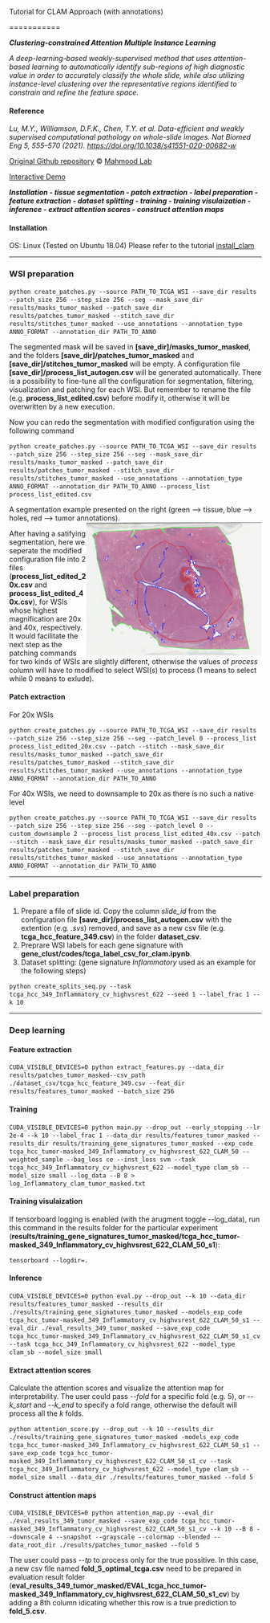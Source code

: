 Tutorial for CLAM Approach (with annotations)


===========

***Clustering-constrained Attention Multiple Instance Learning***

*A deep-learning-based weakly-supervised method that uses attention-based learning to automatically identify sub-regions of high diagnostic value in order to accurately classify the whole slide, while also utilizing instance-level clustering over the representative regions identified to constrain and refine the feature space.*


#### Reference

*Lu, M.Y., Williamson, D.F.K., Chen, T.Y. et al. Data-efficient and weakly supervised computational pathology on whole-slide images. Nat Biomed Eng 5, 555–570 (2021). https://doi.org/10.1038/s41551-020-00682-w*

[Original Github repository](https://github.com/mahmoodlab/CLAM) © [Mahmood Lab](http://www.mahmoodlab.org)

[Interactive Demo](http://clam.mahmoodlab.org) 


***Installation - tissue segmentation - patch extraction - label preparation - feature extraction - dataset splitting - training - training visulaization - inference - extract attention scores - construct attention maps***


#### Installation
OS: Linux (Tested on Ubuntu 18.04) 
Please refer to the tutorial [install_clam](tutorials/install_clam.md)

***
### WSI preparation
```shell
python create_patches.py --source PATH_TO_TCGA_WSI --save_dir results --patch_size 256 --step_size 256 --seg --mask_save_dir results/masks_tumor_masked --patch_save_dir results/patches_tumor_masked --stitch_save_dir results/stitches_tumor_masked --use_annotations --annotation_type ANNO_FORMAT --annotation_dir PATH_TO_ANNO
```
The segmented mask will be saved in **[save_dir]/masks_tumor_masked**, and the folders **[save_dir]/patches_tumor_masked** and **[save_dir]/stitches_tumor_masked** will be empty. A configuration file **[save_dir]/process_list_autogen.csv** will be generated automatically. There is a possibility to fine-tune all the configuration for segmentation, filtering, visualization and patching for each WSI. But remember to rename the file (e.g. **process_list_edited.csv**) before modify it, otherwise it will be overwritten by a new execution.

Now you can redo the segmentation with modified configuration using the following command
```shell
python create_patches.py --source PATH_TO_TCGA_WSI --save_dir results --patch_size 256 --step_size 256 --seg --mask_save_dir results/masks_tumor_masked --patch_save_dir results/patches_tumor_masked --stitch_save_dir results/stitches_tumor_masked --use_annotations --annotation_type ANNO_FORMAT --annotation_dir PATH_TO_ANNO --process_list process_list_edited.csv
```

A segmentation example presented on the right (green --> tissue, blue --> holes, red --> tumor annotations).
<img src="../docs/seg_anno_A9H4.jpg" width="350px" align="right" />

After having a satifying segmentation, here we seperate the modified configuration file into 2 files (**process_list_edited_20x.csv** and **process_list_edited_40x.csv**), for WSIs whose highest magnification are 20x and 40x, respectively. It would facilitate the next step as the patching commands for two kinds of WSIs are slightly different, otherwise the values of *process* column will have to modified to select WSI(s) to process (1 means to select while 0 means to exlude).

#### Patch extraction
For 20x WSIs
```shell
python create_patches.py --source PATH_TO_TCGA_WSI --save_dir results --patch_size 256 --step_size 256 --seg --patch_level 0 --process_list process_list_edited_20x.csv --patch --stitch --mask_save_dir results/masks_tumor_masked --patch_save_dir results/patches_tumor_masked --stitch_save_dir results/stitches_tumor_masked --use_annotations --annotation_type ANNO_FORMAT --annotation_dir PATH_TO_ANNO
```

For 40x WSIs, we need to downsample to 20x as there is no such a native level
```shell
python create_patches.py --source PATH_TO_TCGA_WSI --save_dir results --patch_size 256 --step_size 256 --seg --patch_level 0 --custom_downsample 2 --process_list process_list_edited_40x.csv --patch --stitch --mask_save_dir results/masks_tumor_masked --patch_save_dir results/patches_tumor_masked --stitch_save_dir results/stitches_tumor_masked --use_annotations --annotation_type ANNO_FORMAT --annotation_dir PATH_TO_ANNO
```

***
### Label preparation
1. Prepare a file of slide id. Copy the column *slide_id* from the configuration file **[save_dir]/process_list_autogen.csv** with the extention (e.g. *.svs*) removed, and save as a new csv file (e.g. **tcga_hcc_feature_349.csv**) in the folder **dataset_csv**. 
2. Preprare WSI labels for each gene signature with **gene_clust/codes/tcga_label_csv_for_clam.ipynb**.
3. Dataset splitting: (gene signature *Inflammatory* used as an example for the following steps)
```shell
python create_splits_seq.py --task tcga_hcc_349_Inflammatory_cv_highvsrest_622 --seed 1 --label_frac 1 --k 10
```

***
### Deep learning
#### Feature extraction
```shell
CUDA_VISIBLE_DEVICES=0 python extract_features.py --data_dir results/patches_tumor_masked--csv_path ./dataset_csv/tcga_hcc_feature_349.csv --feat_dir results/features_tumor_masked --batch_size 256
```


#### Training
```shell
CUDA_VISIBLE_DEVICES=0 python main.py --drop_out --early_stopping --lr 2e-4 --k 10 --label_frac 1 --data_dir results/features_tumor_masked --results_dir results/training_gene_signatures_tumor_masked --exp_code tcga_hcc_tumor-masked_349_Inflammatory_cv_highvsrest_622_CLAM_50 --weighted_sample --bag_loss ce --inst_loss svm --task tcga_hcc_349_Inflammatory_cv_highvsrest_622 --model_type clam_sb --model_size small --log_data --B 8 > log_Inflammatory_clam_tumor_masked.txt
```

#### Training visulaization
If tensorboard logging is enabled (with the arugment toggle --log_data), run this command in the results folder for the particular experiment (**results/training_gene_signatures_tumor_masked/tcga_hcc_tumor-masked_349_Inflammatory_cv_highvsrest_622_CLAM_50_s1**):
```shell
tensorboard --logdir=.
```

#### Inference
```shell
CUDA_VISIBLE_DEVICES=0 python eval.py --drop_out --k 10 --data_dir results/features_tumor_masked --results_dir ./results/training_gene_signatures_tumor_masked --models_exp_code tcga_hcc_tumor-masked_349_Inflammatory_cv_highvsrest_622_CLAM_50_s1 --eval_dir ./eval_results_349_tumor_masked --save_exp_code tcga_hcc_tumor-masked_349_Inflammatory_cv_highvsrest_622_CLAM_50_s1_cv --task tcga_hcc_349_Inflammatory_cv_highvsrest_622 --model_type clam_sb --model_size small
```

#### Extract attention scores
Calculate the attention scores and visualize the attention map for interpretability. The user could pass *--fold* for a specific fold (e.g. 5), or *--k_start* and *--k_end* to specify a fold range, otherwise the default will process all the *k* folds.
```shell
python attention_score.py --drop_out --k 10 --results_dir ./results/training_gene_signatures_tumor_masked -models_exp_code tcga_hcc_tumor-masked_349_Inflammatory_cv_highvsrest_622_CLAM_50_s1 --save_exp_code tcga_hcc_tumor-masked_349_Inflammatory_cv_highvsrest_622_CLAM_50_s1_cv --task tcga_hcc_349_Inflammatory_cv_highvsrest_622 --model_type clam_sb --model_size small --data_dir ./results/features_tumor_masked --fold 5
```
#### Construct attention maps
```shell
CUDA_VISIBLE_DEVICES=0 python attention_map.py --eval_dir ./eval_results_349_tumor_masked --save_exp_code tcga_hcc_tumor-masked_349_Inflammatory_cv_highvsrest_622_CLAM_50_s1_cv --k 10 --B 8 --downscale 4 --snapshot --grayscale --colormap --blended --data_root_dir ./results/patches_tumor_masked --fold 5
```
The user could pass *--tp* to process only for the true possitive. In this case, a new csv file named **fold_5_optimal_tcga.csv** need to be prepared in evaluation result folder (**eval_results_349_tumor_masked/EVAL_tcga_hcc_tumor-masked_349_Inflammatory_cv_highvsrest_622_CLAM_50_s1_cv**) by adding a 8th column idicating whether this row is a true prediction to **fold_5.csv**.



